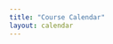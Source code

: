 ```yaml
---
title: "Course Calendar"
layout: calendar
---
```



<div id='calendar'
     class='calendar'
     data-weeks="{{site.num_weeks}}"
     data-start-date="{{site.start_date}}">
</div>


